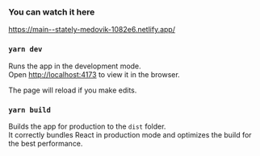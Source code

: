 ### You can watch it here
https://main--stately-medovik-1082e6.netlify.app/


### `yarn dev`

Runs the app in the development mode.<br />
Open [http://localhost:4173](http://localhost:4173) to view it in the browser.

The page will reload if you make edits.<br />

### `yarn build`

Builds the app for production to the `dist` folder.<br />
It correctly bundles React in production mode and optimizes the build for the best performance.
